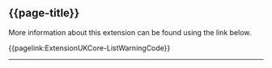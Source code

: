 ## {{page-title}}

More information about this extension can be found using the link below.

{{pagelink:ExtensionUKCore-ListWarningCode}}


---
